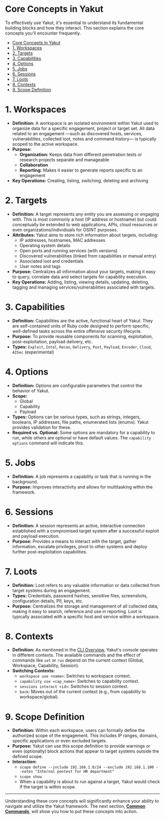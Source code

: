 # Core Concepts in Yakut

To effectively use Yakut, it's essential to understand its fundamental building blocks
and how they interact. This section explains the core concepts you'll encounter
frequently.

- [Core Concepts in Yakut](#core-concepts-in-yakut)
- [1. Workspaces](#1-workspaces)
- [2. Targets](#2-targets)
- [3. Capabilities](#3-capabilities)
- [4. Options](#4-options)
- [5. Jobs](#5-jobs)
- [6. Sessions](#6-sessions)
- [7. Loots](#7-loots)
- [8. Contexts](#8-contexts)
- [9. Scope Definition](#9-scope-definition)

# 1. Workspaces

- **Definition:** A workspace is an isolated environment within Yakut used to organize data for a specific engagement, project or target set. All data related to an engagement —such as discovered hosts, services, vulnerabilities, collected loot, notes and command history— is typically scoped to the active workspace.
- **Purpose:**
  - **Organization:** Keeps data from different penetration tests or research projects separate and manageable
  - **Collaboration**
  - **Reporting:** Makes it easier to generate reports specific to an engagement
- **Key Operations:** Creating, listing, switching, deleting and archiving

# 2. Targets

- **Definition:** A target represents any entity you are assessing or engaging with. This is most commonly a host (IP address or hostname) but could conceptually be extended to web applications, APIs, cloud resources or even organizations/individiuals for OSINT purposes.
- **Attributes:** Yakut aims to store rich information about targets, including:
  - IP addresses, hostnames, MAC addresses
  - Operating system details
  - Open ports and running services (with versions)
  - Discovered vulnerabilities (linked from capabilities or manual entry)
  - Associated loot and credentials
  - User notes and tags
- **Purpose:** Centralizes all information about your targets, making it easy to query, correlate data and select targets for capability execution.
- **Key Operations:** Adding, listing, viewing details, updating, deleting, tagging and managing services/vulnerabilities associated with targets.

# 3. Capabilities

- **Definition:** Capabilities are the active, functional heart of Yakut. They are self-contained units of Ruby code designed to perform specific, well-defined tasks across the entire offensive security lifecycle.
- **Purpose:** To provide reusable components for scanning, exploitation, post-exploitation, payload delivery, etc.
- **Types:** `Exploit`, `Intel`, `Recon`, `Delivery`, `Post`, `Payload`, `Encoder`, `Cloud`, `AISec` (experimental)

# 4. Options

- **Definition:** Options are configurable parameters that control the behavior of Yakut.
- **Scope:**
  - Global
  - Capability
  - Payload
- **Types:** Options can be various types, such as strings, integers, booleans, IP addresses, file paths, enumerated lists (enums). Yakut provides validation for these.
- **Required vs. Optional:** Some options are mandatory for a capability to run, while others are optional or have default values. The `capability options` command will indicate this.

# 5. Jobs

- **Definition:** A job represents a capability or task that is running in the background.
- **Purpose:** Improves interactivity and allows for multitasking within the framework.

# 6. Sessions

- **Definition:** A session represents an active, interactive connection established with a compromised target system after a successful exploit and payload execution.
- **Purpose:** Provides a means to interact with the target, gather information, escalate privileges, pivot to other systems and deploy further post-exploitation capabilities.

# 7. Loots

- **Definition:** Loot refers to any valuable information or data collected from target systems during an engagement.
- **Types:** Credentials, password hashes, sensitive files, screenshots, configuration details, PII, keys, etc.
- **Purpose:** Centralizes the storage and management of all collected data, making it easy to search, reference and use in reporting. Loot is typically associated with a specific host and service within a workspace.

# 8. Contexts

- **Definition:** As mentioned in the [CLI Overview](./cli-overview.md#2-the-command-prompt), Yakut's console operates in different contexts. The available commands and the effect of commands like `set` or `run` depend on the current context (Global, Workspace, Capability, Session).
- **Switching Contexts:**
  - `workspace use <name>`: Switches to workspace context.
  - `capability use <cap_name>`: Switches to capability context.
  - `sessions interact <id>`: Switches to session context.
  - `back`: Moves out of the current context (e.g., from capability to workspace/global).

# 9. Scope Definition

- **Definition:** Within each workspace, users can formally define the authorized scope of the engagement. This includes IP ranges, domains, specific applications or even excluded targets.
- **Purpose:** Yakut can use this scope definition to provide warnings or even (optionally) block actions that appear to target systems outside the defined scope.
- **Interaction:**
  - `scope define --include 192.168.1.0/24 --exclude 192.168.1.100 --notes "Internal pentest for HR department"`
  - `scope show`
  - When a capability is about to run against a target, Yakut would check if the target is within scope.

---

Understanding these core concepts will significantly enhance your ability to navigate and utilize the Yakut framework. The next section, **[Common Commands](./04-common-commands.md)**, will show you how to put these concepts into action.
